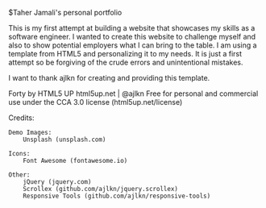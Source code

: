 $Taher Jamali's personal portfolio

This is my first attempt at building a website that showcases my skills as a software engineer. 
I wanted to create this website to challenge myself and also to show potential employers what
I can bring to the table. I am using a template from HTML5 and personalizing it to my needs. 
It is just a first attempt so be forgiving of the crude errors and unintentional mistakes.

I want to thank ajlkn for creating and providing this template.





















Forty by HTML5 UP
html5up.net | @ajlkn
Free for personal and commercial use under the CCA 3.0 license (html5up.net/license)


Credits:

	Demo Images:
		Unsplash (unsplash.com)

	Icons:
		Font Awesome (fontawesome.io)

	Other:
		jQuery (jquery.com)
		Scrollex (github.com/ajlkn/jquery.scrollex)
		Responsive Tools (github.com/ajlkn/responsive-tools)
